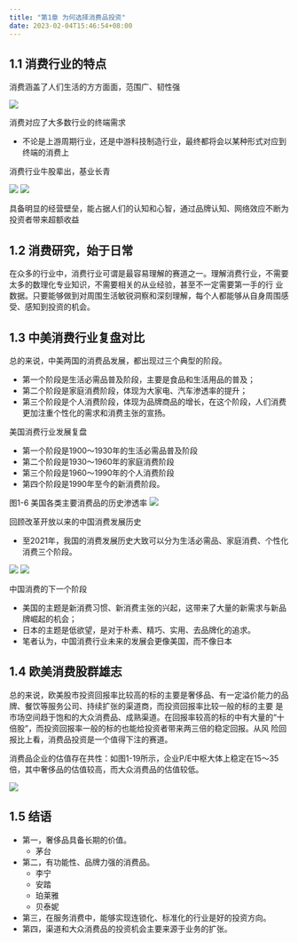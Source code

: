 ```yaml
---
title: "第1章 为何选择消费品投资"
date: 2023-02-04T15:46:54+08:00
---
```


## 1.1 消费行业的特点

消费涵盖了人们生活的方方面面，范围广、韧性强

![](https://res.weread.qq.com/wrepub/CB_3300026158_025-01.jpg)

消费对应了大多数行业的终端需求

- 不论是上游周期行业，还是中游科技制造行业，最终都将会以某种形式对应到终端的消费上


消费行业牛股辈出，基业长青

![](https://res.weread.qq.com/wrepub/CB_3300026158_029-01.jpg)
![](https://res.weread.qq.com/wrepub/CB_3300026158_030-01.jpg)

具备明显的经营壁垒，能占据人们的认知和心智，通过品牌认知、网络效应不断为投资者带来超额收益



## 1.2 消费研究，始于日常

在众多的行业中，消费行业可谓是最容易理解的赛道之一。理解消费行业，不需要太多的数理化专业知识，不需要相关的从业经验，甚至不一定需要第一手的行
业数据。只要能够做到对周围生活敏锐洞察和深刻理解，每个人都能够从自身周围感受、感知到投资的机会。



## 1.3 中美消费行业复盘对比

总的来说，中美两国的消费品发展，都出现过三个典型的阶段。

- 第一个阶段是生活必需品普及阶段，主要是食品和生活用品的普及；
- 第二个阶段是家庭消费阶段，体现为大家电、汽车渗透率的提升；
- 第三个阶段是个人消费阶段，体现为品牌商品的增长，在这个阶段，人们消费更加注重个性化的需求和消费主张的宣扬。


美国消费行业发展复盘

- 第一个阶段是1900～1930年的生活必需品普及阶段
- 第二个阶段是1930～1960年的家庭消费阶段
- 第三个阶段是1960～1990年的个人消费阶段
- 第四个阶段是1990年至今的新消费阶段。

图1-6 美国各类主要消费品的历史渗透率
![](https://res.weread.qq.com/wrepub/CB_3300026158_033-01.jpg)


回顾改革开放以来的中国消费发展历史

- 至2021年，我国的消费发展历史大致可以分为生活必需品、家庭消费、个性化消费三个阶段。

![](https://res.weread.qq.com/wrepub/CB_3300026158_037-01.jpg)
![](https://res.weread.qq.com/wrepub/CB_3300026158_037-02.jpg)

中国消费的下一个阶段

- 美国的主题是新消费习惯、新消费主张的兴起，这带来了大量的新需求与新品牌崛起的机会；
- 日本的主题是低欲望，是对于朴素、精巧、实用、去品牌化的追求。
- 笔者认为，中国消费行业未来的发展会更像美国，而不像日本


## 1.4 欧美消费股群雄志

总的来说，欧美股市投资回报率比较高的标的主要是奢侈品、有一定溢价能力的品牌、餐饮等服务公司、持续扩张的渠道商，而投资回报率比较一般的标的主要
是市场空间趋于饱和的大众消费品、成熟渠道。在回报率较高的标的中有大量的“十倍股”，而投资回报率一般的标的也能给投资者带来两三倍的稳定回报。从风
险回报比上看，消费品投资是一个值得下注的赛道。

消费品企业的估值存在共性：如图1-19所示，企业P/E中枢大体上稳定在15～35倍，其中奢侈品的估值较高，而大众消费品的估值较低。

![](https://res.weread.qq.com/wrepub/CB_3300026158_047-01.jpg)

## 1.5 结语

- 第一，奢侈品具备长期的价值。
  - 茅台
- 第二，有功能性、品牌力强的消费品。
  - 李宁
  - 安踏
  - 珀莱雅
  - 贝泰妮
- 第三，在服务消费中，能够实现连锁化、标准化的行业是好的投资方向。
- 第四，渠道和大众消费品的投资机会主要来源于业务的扩张。

